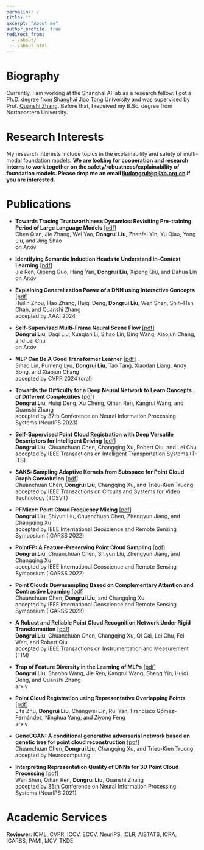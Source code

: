 ```yaml
---
permalink: /
title: ""
excerpt: "About me"
author_profile: true
redirect_from: 
  - /about/
  - /about.html
---
```


# Biography

Currently, I am working at the Shanghai AI lab as a research fellow. I got a Ph.D. degree from [Shanghai Jiao Tong University](https://www.sjtu.edu.cn/) and was supervised by Prof. [Quanshi Zhang](http://qszhang.com/#). Before that, I received my B.Sc. degree from Northeastern University.

# Research Interests
My research interests include topics in the explainability and safety of multi-modal foundation models. **We are looking for cooperation and research interns to work together on the safety/robustness/explainability of foundation models. Please drop me an email liudongrui@pjlab.org.cn if you are interested.**

Publications
======

* **Towards Tracing Trustworthiness Dynamics: Revisiting Pre-training Period of Large Language Models** \[[pdf](https://arxiv.org/pdf/2402.19465.pdf)\]<br>
    Chen Qian, Jie Zhang, Wei Yao, **Dongrui Liu**, Zhenfei Yin, Yu Qiao, Yong Liu, and Jing Shao<br> on Arxiv

* **Identifying Semantic Induction Heads to Understand In-Context Learning** \[[pdf](https://arxiv.org/pdf/2402.13055.pdf)\]<br>
    Jie Ren, Qipeng Guo, Hang Yan, **Dongrui Liu**, Xipeng Qiu, and Dahua Lin<br> on Arxiv

* **Explaining Generalization Power of a DNN using Interactive Concepts** \[[pdf](https://arxiv.org/abs/2302.13091)\]<br>
    Huilin Zhou, Hao Zhang, Huiqi Deng, **Dongrui Liu**, Wen Shen, Shih-Han Chan, and Quanshi Zhang<br> accepted by AAAI 2024

* **Self-Supervised Multi-Frame Neural Scene Flow** \[[pdf](https://arxiv.org/pdf/2403.16116v1.pdf)\]<br>
    **Dongrui Liu**, Daqi Liu, Xueqian Li, Sihao Lin, Bing Wang, Xiaojun Chang, and Lei Chu<br> on Arxiv

* **MLP Can Be A Good Transformer Learner** \[[pdf](https://arxiv.org/pdf/2404.05657.pdf)\]<br>
    Sihao Lin, Pumeng Lyu, **Dongrui Liu**, Tao Tang, Xiaodan Liang, Andy Song, and Xiaojun Chang<br> accepted by CVPR 2024 (oral)

* **Towards the Difficulty for a Deep Neural Network to Learn Concepts of Different Complexities** \[[pdf](https://nips.cc/virtual/2023/poster/70547)\]<br>
    **Dongrui Liu**, Huiqi Deng, Xu Cheng, Qihan Ren, Kangrui Wang, and Quanshi Zhang<br>
    accepted by 37th Conference on Neural Information Processing Systems (NeurIPS 2023)

* **Self-Supervised Point Cloud Registration with Deep Versatile Descriptors for Intelligent Driving** \[[pdf](https://arxiv.org/abs/2201.10034)\]<br>
    **Dongrui Liu**, Chuanchuan Chen, Changqing Xu, Robert Qiu, and Lei Chu<br>
    accepted by IEEE Transactions on Intelligent Transportation Systems (T-ITS)
    
* **SAKS: Sampling Adaptive Kernels from Subspace for Point Cloud Graph Convolution** \[[pdf](https://ieeexplore.ieee.org/document/10091154)\]<br>
    Chuanchuan Chen, **Dongrui Liu**, Changqing Xu, and Trieu-Kien Truong<br>
    accepted by IEEE Transactions on Circuits and Systems for Video Technology (TCSVT)
    
* **PFMixer: Point Cloud Frequency Mixing** \[[pdf](https://ieeexplore.ieee.org/abstract/document/9883613)\]<br>
   **Dongrui Liu**, Shiyun Liu, Chuanchuan Chen, Zhengyun Jiang, and Changqing Xu<br>
    accepted by IEEE International Geoscience and Remote Sensing Symposium (IGARSS 2022)

* **PointFP: A Feature-Preserving Point Cloud Sampling** \[[pdf](https://ieeexplore.ieee.org/abstract/document/9883932)\]<br>
   **Dongrui Liu**, Chuanchuan Chen, Shiyun Liu, Zhengyun Jiang, and Changqing Xu<br>
    accepted by IEEE International Geoscience and Remote Sensing Symposium (IGARSS 2022)
    
* **Point Clouds Downsampling Based on Complementary Attention and Contrastive Learning** \[[pdf](https://ieeexplore.ieee.org/abstract/document/9883820)\]<br>
   Chuanchuan Chen, **Dongrui Liu**, and Changqing Xu<br>
    accepted by IEEE International Geoscience and Remote Sensing Symposium (IGARSS 2022)
    
* **A Robust and Reliable Point Cloud Recognition Network Under Rigid Transformation** \[[pdf](https://ieeexplore.ieee.org/stamp/stamp.jsp?tp=&arnumber=9676569)\]<br>
    **Dongrui Liu**, Chuanchuan Chen, Changqing Xu, Qi Cai, Lei Chu, Fei Wen, and Robert Qiu<br>
    accepted by IEEE Transactions on Instrumentation and Measurement (TIM)
    
* **Trap of Feature Diversity in the Learning of MLPs** \[[pdf](https://arxiv.org/abs/2112.00980)\]<br>
    **Dongrui Liu**, Shaobo Wang, Jie Ren, Kangrui Wang, Sheng Yin, Huiqi Deng, and Quanshi Zhang<br>
    arxiv
    
* **Point Cloud Registration using Representative Overlapping Points** \[[pdf](https://arxiv.org/abs/2107.02583)\]<br>
   Lifa Zhu, **Dongrui Liu**, Changwei Lin, Rui Yan, Francisco Gómez-Fernández, Ninghua Yang, and Ziyong Feng<br>
    arxiv
    
* **GeneCGAN: A conditional generative adversarial network based on genetic tree for point cloud reconstruction** \[[pdf](https://www.sciencedirect.com/science/article/pii/S0925231221011693)\]<br>
    Chuanchuan Chen, **Dongrui Liu**, Changqing Xu, and Trieu-Kien Truong<br>
    accepted by Neurocomputing
    
 * **Interpreting Representation Quality of DNNs for 3D Point Cloud Processing** \[[pdf](https://proceedings.neurips.cc/paper/2021/file/4a3e00961a08879c34f91ca0070ea2f5-Paper.pdf)\]<br>
    Wen Shen, Qihan Ren, **Dongrui Liu**, Quanshi Zhang<br>
    accepted by 35th Conference on Neural Information Processing Systems (NeurIPS 2021)

    
Academic Services
======
**Reviewer**: ICML, CVPR, ICCV, ECCV, NeurIPS, ICLR, AISTATS, ICRA, IGARSS, PAMI, IJCV, TKDE
    

    

